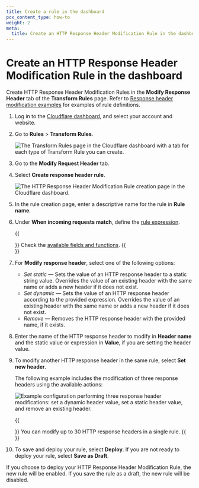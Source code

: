 ```yaml
---
title: Create a rule in the dashboard
pcx_content_type: how-to
weight: 2
meta:
  title: Create an HTTP Response Header Modification Rule in the dashboard
---
```


# Create an HTTP Response Header Modification Rule in the dashboard

Create HTTP Response Header Modification Rules in the **Modify Response Header** tab of the **Transform Rules** page. Refer to [Response header modification examples](/rules/transform/response-header-modification/examples/) for examples of rule definitions.

1.  Log in to the [Cloudflare dashboard](https://dash.cloudflare.com/), and select your account and website.

2.  Go to **Rules** > **Transform Rules**.

    ![The Transform Rules page in the Cloudflare dashboard with a tab for each type of Transform Rule you can create.](/rules/static/transform/transform-rules-tab.png)

3.  Go to the **Modify Request Header** tab.

4.  Select **Create response header rule**.

    ![The HTTP Response Header Modification Rule creation page in the Cloudflare dashboard.](/rules/static/transform/create-response-header-modification-rule.png)

5.  In the rule creation page, enter a descriptive name for the rule in **Rule name**.

6.  Under **When incoming requests match**, define the [rule expression](/firewall/cf-dashboard/edit-expressions/).

    {{<Aside type="note">}}
Check the [available fields and functions](/rules/transform/response-header-modification/reference/fields-functions/).
    {{</Aside>}}

7.  For **Modify response header**, select one of the following options:

    - _Set static_ — Sets the value of an HTTP response header to a static string value. Overrides the value of an existing header with the same name or adds a new header if it does not exist.
    - _Set dynamic_ — Sets the value of an HTTP response header according to the provided expression. Overrides the value of an existing header with the same name or adds a new header if it does not exist.
    - _Remove_ — Removes the HTTP response header with the provided name, if it exists.

8.  Enter the name of the HTTP response header to modify in **Header name** and the static value or expression in **Value**, if you are setting the header value.

9.  To modify another HTTP response header in the same rule, select **Set new header**.

    The following example includes the modification of three response headers using the available actions:

    ![Example configuration performing three response header modifications: set a dynamic header value, set a static header value, and remove an existing header.](/rules/static/transform/response-header-modification-example.png)

    {{<Aside type="note">}}
You can modify up to 30 HTTP response headers in a single rule.
    {{</Aside>}}

10.  To save and deploy your rule, select **Deploy**. If you are not ready to deploy your rule, select **Save as Draft**.

If you choose to deploy your HTTP Response Header Modification Rule, the new rule will be enabled. If you save the rule as a draft, the new rule will be disabled.
